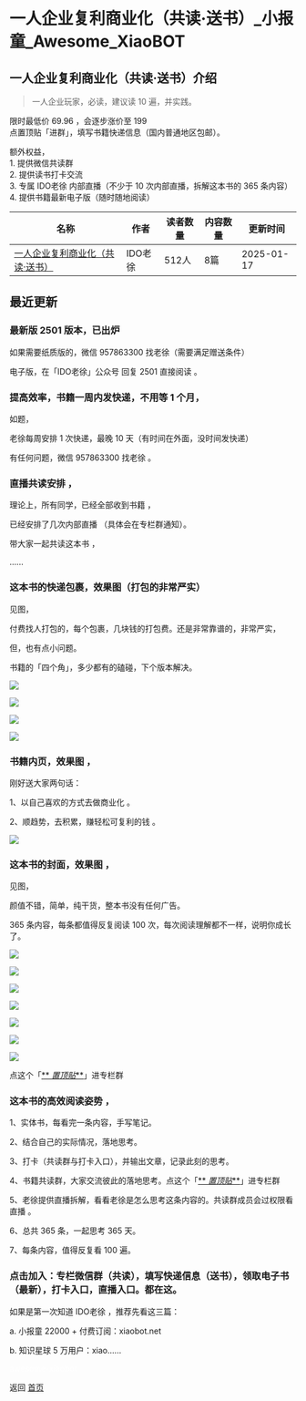 # 一人企业复利商业化（共读·送书）_小报童_Awesome_XiaoBOT

## 一人企业复利商业化（共读·送书）介绍
> 一人企业玩家，必读，建议读 10 遍，并实践。    
    
限时最低价 69.96 ，会逐步涨价至 199    
点置顶贴「进群」，填写书籍快递信息（国内普通地区包邮）。    
    
额外权益，    
1\. 提供微信共读群    
2\. 提供读书打卡交流    
3\. 专属 IDO老徐 内部直播（不少于 10 次内部直播，拆解这本书的 365 条内容）    
4\. 提供书籍最新电子版（随时随地阅读）  
  


|名称|作者|读者数量|内容数量|更新时间|
|---|---|---|---|---|
|[一人企业复利商业化（共读·送书）](https://xiaobot.net/p/qiye?refer=0b133df9-27dc-423b-8101-639049001c13)|IDO老徐|512人|8篇|2025-01-17|

## 最近更新
### 最新版 2501 版本，已出炉

如果需要纸质版的，微信 957863300 找老徐（需要满足赠送条件）

电子版，在「IDO老徐」公众号 回复 2501 直接阅读 。

### 提高效率，书籍一周内发快递，不用等 1 个月，

如题，

老徐每周安排 1 次快递，最晚 10 天（有时间在外面，没时间发快递）

有任何问题，微信 957863300 找老徐 。

### 直播共读安排 ，

理论上，所有同学，已经全部收到书籍 ，

已经安排了几次内部直播 （具体会在专栏群通知）。

带大家一起共读这本书 ，

......

### 这本书的快递包裹，效果图（打包的非常严实）

见图，

付费找人打包的，每个包裹，几块钱的打包费。还是非常靠谱的，非常严实，

但，也有点小问题。

书籍的「四个角」，多少都有的磕碰，下个版本解决。

![](https://static.xiaobot.net/file/2024-02-04/7466/89d60d4f62d21b55228a80525795b101.jpeg)

![](https://static.xiaobot.net/file/2024-02-04/7466/66cb7882be3ca68c190344c1845c3209.jpeg)

![](https://static.xiaobot.net/file/2024-02-04/7466/43ed38b138d13dcbd87402540de8fdea.jpeg)

![](https://static.xiaobot.net/file/2024-02-04/7466/2f358200a36a5f75c1df47580e2eba77.jpeg)

### 书籍内页，效果图 ，

刚好送大家两句话：

1、以自己喜欢的方式去做商业化 。

2、顺趋势，去积累，赚轻松可复利的钱 。

![](https://static.xiaobot.net/file/2024-02-02/7466/a872a41c76614d75ca2e3f5da0a6239e.png)

### 这本书的封面，效果图 ，

见图，

颜值不错，简单，纯干货，整本书没有任何广告。

365 条内容，每条都值得反复阅读 100 次，每次阅读理解都不一样，说明你成长了。

![](https://static.xiaobot.net/file/2024-02-02/7466/0f4646b775b0078565ef6aba02d6524a.jpeg)

![](https://static.xiaobot.net/file/2024-02-02/7466/252b9518a4fcf21c7f706aab2d6aed42.jpeg)

![](https://static.xiaobot.net/file/2024-02-02/7466/6c41cb9ebd19eb4290d9aad435c76e24.png)

![](https://static.xiaobot.net/file/2024-02-02/7466/5c1891a1af10d94c1e346daa69bddd38.png)

![](https://static.xiaobot.net/file/2024-02-02/7466/552896aac2c66086c9316453f649f571.png)

![](https://static.xiaobot.net/file/2024-02-02/7466/1bbf375754f21df995cb4ab73fcabbd0.png)

![](https://static.xiaobot.net/file/2024-01-31/7466/4e68b21a4f4078503d2e0a6188591986.png)

点这个「[**
_置顶贴_**](https://xiaobot.net/post/60f4579b-24a1-4b80-938d-08c4f4c53a68?refer=a9a4493c-89d4-4c7e-a79c-2000d9542080)」进专栏群

### 这本书的高效阅读姿势 ，

1、实体书，每看完一条内容，手写笔记。

2、结合自己的实际情况，落地思考。

3、打卡（共读群与打卡入口），并输出文章，记录此刻的思考。

4、书籍共读群，大家交流彼此的落地思考。点这个「[**
_置顶贴_**](https://xiaobot.net/post/60f4579b-24a1-4b80-938d-08c4f4c53a68?refer=a9a4493c-89d4-4c7e-a79c-2000d9542080)」进专栏群

5、老徐提供直播拆解，看看老徐是怎么思考这条内容的。共读群成员会过权限看直播 。

6、总共 365 条，一起思考 365 天。

7、每条内容，值得反复看 100 遍。

### 点击加入：专栏微信群（共读），填写快递信息（送书），领取电子书（最新），打卡入口，直播入口。都在这。

如果是第一次知道 IDO老徐 ，推荐先看这三篇：

a. 小报童 22000 + 付费订阅：xiaobot.net

b. 知识星球 5 万用户：xiao......


<a href="https://github.com/Reno9527/awesome-xiaobot" style="color: white; text-decoration: none;">awesome-xiaobot</a>

返回 [首页](../README.md)
